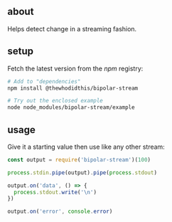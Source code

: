 ## about

Helps detect change in a streaming fashion.

## setup

Fetch the latest version from the _npm_ registry:

```sh
# Add to "dependencies"
npm install @thewhodidthis/bipolar-stream

# Try out the enclosed example
node node_modules/bipolar-stream/example
```

## usage

Give it a starting value then use like any other stream:

```js
const output = require('bipolar-stream')(100)

process.stdin.pipe(output).pipe(process.stdout)

output.on('data', () => {
  process.stdout.write('\n')
})

output.on('error', console.error)
```
